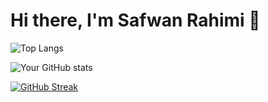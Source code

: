 # Hi there, I'm Safwan Rahimi 👋

![Top Langs](https://github-readme-stats.vercel.app/api/top-langs/?username=Safwan3528&layout=compact&theme=tokyonight)

![Your GitHub stats](https://github-readme-stats.vercel.app/api?username=Safwan3528&show_icons=true&theme=tokyonight)

[![GitHub Streak](https://streak-stats.demolab.com?user=Safwan3528&theme=tokyonight)](https://git.io/streak-stats)

